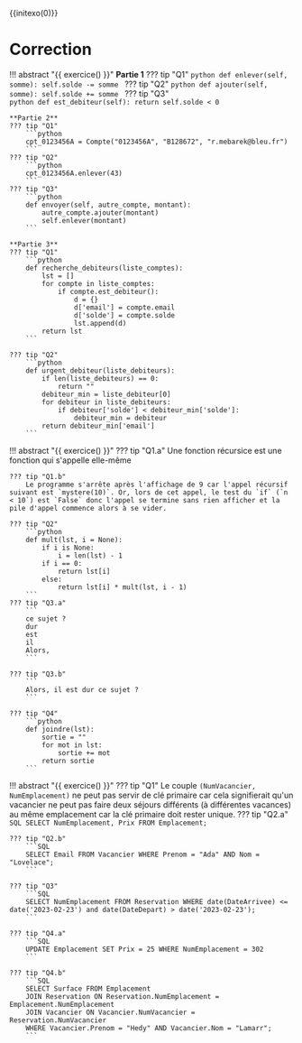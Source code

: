 {{initexo(0)}}
# Correction
!!! abstract "{{ exercice() }}"
    **Partie 1**
    ??? tip "Q1" 
        ```python
        def enlever(self, somme):
            self.solde -= somme
        ```
    ??? tip "Q2" 
        ```python
        def ajouter(self, somme):
            self.solde += somme
        ``` 
    ??? tip "Q3"  
        ```python
        def est_debiteur(self):
            return self.solde < 0
        ```

    **Partie 2**
    ??? tip "Q1"  
        ```python
        cpt_0123456A = Compte("0123456A", "B128672", "r.mebarek@bleu.fr")
        ```
    ??? tip "Q2"  
        ```python
        cpt_0123456A.enlever(43)
        ```
    ??? tip "Q3" 
        ```python
        def envoyer(self, autre_compte, montant):
            autre_compte.ajouter(montant)
            self.enlever(montant)
        ```

    **Partie 3**
    ??? tip "Q1" 
        ```python
        def recherche_debiteurs(liste_comptes):
            lst = []
            for compte in liste_comptes:
                if compte.est_debiteur():
                    d = {}
                    d['email'] = compte.email
                    d['solde'] = compte.solde
                    lst.append(d)
            return lst
        ```

    ??? tip "Q2"  
        ```python
        def urgent_debiteur(liste_debiteurs):
            if len(liste_debiteurs) == 0:
                return ""
            debiteur_min = liste_debiteur[0]
            for debiteur in liste_debiteurs:
                if debiteur['solde'] < debiteur_min['solde']:
                    debiteur_min = debiteur
            return debiteur_min['email']
        ```

!!! abstract "{{ exercice() }}"
    ??? tip "Q1.a" 
        Une fonction récursice est une fonction qui s'appelle elle-même

    ??? tip "Q1.b" 
        Le programme s'arrête après l'affichage de 9 car l'appel récursif suivant est `mystere(10)`. Or, lors de cet appel, le test du `if` (`n < 10`) est `False` donc l'appel se termine sans rien afficher et la pile d'appel commence alors à se vider.

    ??? tip "Q2" 
        ```python
        def mult(lst, i = None):
            if i is None:
                i = len(lst) - 1
            if i == 0:
                return lst[i]
            else:
                return lst[i] * mult(lst, i - 1)
        ```
    ??? tip "Q3.a"  
        ```
        ce sujet ?
        dur
        est
        il
        Alors,
        ```
    
    ??? tip "Q3.b"  
        ```
        Alors, il est dur ce sujet ?
        ```
    
    ??? tip "Q4" 
        ```python
        def joindre(lst):
            sortie = ""
            for mot in lst:
                sortie += mot
            return sortie
        ```

!!! abstract "{{ exercice() }}"
    ??? tip "Q1" 
        Le couple `(NumVacancier, NumEmplacement)` ne peut pas servir de clé primaire car cela signifierait qu'un vacancier ne peut pas faire deux séjours différents (à différentes vacances) au même emplacement car la clé primaire doit rester unique.
    ??? tip "Q2.a" 
        ```SQL
        SELECT NumEmplacement, Prix FROM Emplacement;
        ``` 
    
    ??? tip "Q2.b" 
        ```SQL
        SELECT Email FROM Vacancier WHERE Prenom = "Ada" AND Nom = "Lovelace";
        ```
    
    ??? tip "Q3" 
        ```SQL
        SELECT NumEmplacement FROM Reservation WHERE date(DateArrivee) <= date('2023-02-23') and date(DateDepart) > date('2023-02-23');
        ```
    
    ??? tip "Q4.a" 
        ```SQL
        UPDATE Emplacement SET Prix = 25 WHERE NumEmplacement = 302
        ```
    
    ??? tip "Q4.b" 
        ```SQL
        SELECT Surface FROM Emplacement
        JOIN Reservation ON Reservation.NumEmplacement = Emplacement.NumEmplacement
        JOIN Vacancier ON Vacancier.NumVacancier = Reservation.NumVacancier
        WHERE Vacancier.Prenom = "Hedy" AND Vacancier.Nom = "Lamarr";
        ```